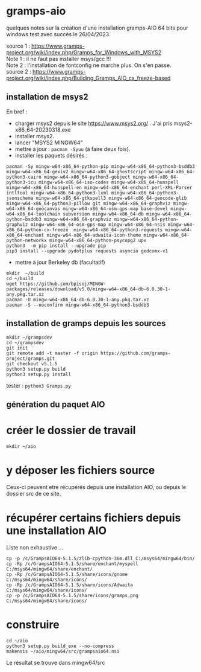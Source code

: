 # gramps-aio

quelques notes sur la création d'une installation gramps-AIO 64 bits pour windows
test avec succès le 26/04/2023.   

source 1 : <https://www.gramps-project.org/wiki/index.php/Gramps_for_Windows_with_MSYS2>  
Note 1 : il ne faut pas installer msys/gcc !!!  
Note 2 : l'installation de fontconfig ne marche plus. On s'en passe.  
source 2 : <https://www.gramps-project.org/wiki/index.php/Building_Gramps_AIO_cx_freeze-based>


## installation de msys2

En bref :
* charger msys2 depuis le site <https://www.msys2.org/> . J'ai pris msys2-x86_64-20230318.exe
* installer msys2. 
* lancer "MSYS2 MINGW64"
* mettre à jour : ` pacman -Syuu `  (à faire deux fois).
* installer les paquets désirés :

```
pacman -Sy mingw-w64-x86_64-python-pip mingw-w64-x86_64-python3-bsddb3 mingw-w64-x86_64-gexiv2 mingw-w64-x86_64-ghostscript mingw-w64-x86_64-python3-cairo mingw-w64-x86_64-python3-gobject mingw-w64-x86_64-python3-icu mingw-w64-x86_64-iso-codes mingw-w64-x86_64-hunspell mingw-w64-x86_64-hunspell-en mingw-w64-x86_64-enchant perl-XML-Parser intltool mingw-w64-x86_64-python3-lxml mingw-w64-x86_64-python3-jsonschema mingw-w64-x86_64-gtkspell3 mingw-w64-x86_64-geocode-glib mingw-w64-x86_64-python3-pillow git mingw-w64-x86_64-graphviz mingw-w64-x86_64-goocanvas mingw-w64-x86_64-osm-gps-map base-devel mingw-w64-x86_64-toolchain subversion mingw-w64-x86_64-db mingw-w64-x86_64-python-bsddb3 mingw-w64-x86_64-graphviz mingw-w64-x86_64-python-graphviz mingw-w64-x86_64-osm-gps-map mingw-w64-x86_64-nsis mingw-w64-x86_64-python-cx-freeze  mingw-w64-x86_64-python3-requests mingw-w64-x86_64-enchant mingw-w64-x86_64-adwaita-icon-theme mingw-w64-x86_64-python-networkx mingw-w64-x86_64-python-psycopg2 upx
python3  -m pip install --upgrade pip
pip3 install --upgrade pydotplus requests asyncio gedcomx-v1
```

* mettre à jour Berkeley db (facultatif)

```
mkdir  ~/build
cd ~/build
wget https://github.com/bpisoj/MINGW-packages/releases/download/v5.0/mingw-w64-x86_64-db-6.0.30-1-any.pkg.tar.xz
pacman -U mingw-w64-x86_64-db-6.0.30-1-any.pkg.tar.xz
pacman -S --noconfirm mingw-w64-x86_64-python3-bsddb3
```

## installation de gramps depuis les sources

```
mkdir ~/grampsdev
cd ~/grampsdev
git init
git remote add -t master -f origin https://github.com/gramps-project/gramps.git
git checkout v5.1.5
python3 setup.py build
python3 setup.py install
```

tester : ` python3 Gramps.py `

## génération du paquet AIO
# créer le dossier de travail
```
mkdir ~/aio
```
# y déposer les fichiers source
Ceux-ci peuvent etre récupérés depuis une installation AIO, ou depuis le dossier src de ce site.

# récupérer certains fichiers depuis une installation AIO
Liste non exhaustive ...

```
cp -p /c/GrampsAIO64-5.1.5/zlib-cpython-36m.dll C:/msys64/mingw64/bin/
cp -Rp /c/GrampsAIO64-5.1.5/share/enchant/myspell C:/msys64/mingw64/share/enchant/
cp -Rp /c/GrampsAIO64-5.1.5/share/icons/gnome C:/msys64/mingw64/share/icons/
cp -Rp /c/GrampsAIO64-5.1.5/share/icons/Adwaita C:/msys64/mingw64/share/icons/
cp -p /c/GrampsAIO64-5.1.5/share/icons/gramps.png C:/msys64/mingw64/share/icons/
```

# construire

```
cd ~/aio
python3 setup.py build_exe --no-compress
makensis ~/aio/mingw64/src/grampsaio64.nsi
```
 
 Le résultat se trouve dans mingw64/src
